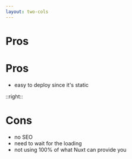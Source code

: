 ```yaml
---
layout: two-cols
---
```


<h1 class="!text-teal-500">Pros</h1>
<h1 class="!text-teal-500">Pros</h1>

- easy to deploy since it's static

::right::
<h1 class="!text-red-500">Cons</h1>

- no SEO
- need to wait for the loading
- not using 100% of what Nuxt can provide you
